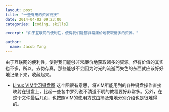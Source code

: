 ```yaml
---
layout: post
title: "一些有用的资源链接"
date: 2014-04-02 09:23:00
categories: [coding, skills]

excerpt: "由于互联网的便利性，使得我们能够非常廉价地获取诸多的资源。"

author:
  name: Jacob Yang
---
```


由于互联网的便利性，使得我们能够非常廉价地获取诸多的资源。但有价值的其实也不多，所以，去伪存真，那些能够不会因为时光的流逝而失色的东西就应该好好地记录下来，收藏起来。

* [Linux VIM学习键盘图][1]
这个图很有意思，将VIM所能用到的各种键盘操作直接映射在键盘上，比起一些各中罗列说不清道不明的教程要好非常多。另外，在这个文件最后几页，也按照VIM的使用方式由简及难地分别介绍也是很难得的。  





[1]: /resources/linux/VIM键盘图.pdf